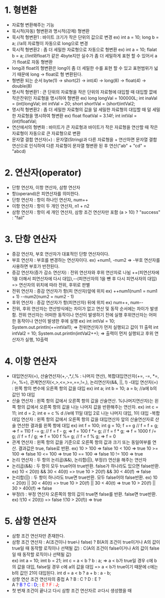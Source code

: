 # 1. 형변환
- 자료형 변환해주는 기능 
- 묵시적(자동) 형변환과 명시적(강제) 형변환
- 묵시적 형변환1 : 바이트 크기가 작은 단위의 값으로 변경
  ex) int a  = 10;
      long b = a; //a의 자료형이 자동으로 long으로 변경
- 묵시적 형변환2 : 좀 더 세밀한 자료형으로 자동으로 형변환
  ex) int a = 10;
      flalat b = a; //int와float가 같은 4byte지만 실수가 좀 더 세밀하게 표현 할 수 있어서 a가 float로 자동 형변환
- long과 float의 형변환은 long이 좀 더 세밀한 수를 표현 할 수 있고 표현범위가 넓기 때문에 long -> float로 형 변환된다.            
- 형변환 되는 순서
byte(1) -> short(2) -> int(4) -> long(8) -> float(4) -> double(8)
- 명시적 형변환1 : 큰 단위의 자료형을 작은 단위의 자료형에 대입할 때 대입할 깞에 작은잔위인 자료형을 명시하여 형변환
  ex) long longVal = 100000L;
      int inaVal = (int)longVal;
      int intVal = 20;
      short shortVal = (short)intVal2;
- 명시적 형변환2 : 좀 더 세밀한 자료형의 값을 덜 세밀한 자료형의 대입할 때 덜 세밀한 자료형을 명시하여 형변환
  ex) float floatVal = 3.14f;
      int intVal = (int)floatVal;  
- 연산에서의 형변화 : 바이트가 큰 자료형과 바이트가 작은 자료형을 연산할 때 작은 자료형이 자동으로 큰 자료형으로 변환
- 문자열 결합 연산자(+) : 문자열(String)과 다른 자료형을 + 연산하면 문자열 결합 연산으로 인식하여 다른 자료형이 문자열 형변환 된 후 연산("ab" + "cd" = "abcd)

# 2. 연산자(operator)
- 단항 연산자, 이항 연산자, 삼항 연산자
- 항(operand)은 피연산자를 의미한다.
- 단항 연산자 : 항이 하나인 연산자, num++
- 이항 연산자 : 항이 두 개인 연산자, n1 + n2
- 삼항 연산자 : 항이 세 개인 연산자, 삼항 조건 연산자만 포함 (a > 10) ? "success" : "fail"

# 3. 단항 연산자
- 증감 연산자, 부호 연산자가 대표적인 단항 연산자이다.
- 부호 연산자 : 부호를 변경하는 연산자이다.
  ex) +num1, -num2 => -부호 연산자를 사용하면 부호가 반전된다.
- 증감 연산자(증가 감소 연산자) : 전위 연산자와 후위 연산자로 나뉨 
                                ++(피연산자에 1을 더해서 피연산자에 다시 대입),--(피연산자의 1을 뺸 후 다시 피연사자의 대입) => 연산자의 위치에 따라 전위, 후위로 판별 
- 전위 연산자 : 증감 연산자가 항(피 연산자)앞에 위치
  ex) ++num1(num1 = num1 + 1)
      --num2(num2 = num2 - 1)
- 후위 연산자 : 증감 연산자가 항(피연산자) 뒤에 위치 
  ex) num++, num--
- 전위, 후위 연산자는 연산방식에는 차이가 없고 연산 및 동작 순서에는 차이가 발생함.
  전위 연산자는 어떠한 동작이나 연산이 발생하기  전에 실행
   후위연산자는 어떠한 동작이나 연산이 발생한 후에 실행
  ex) int intVal = 10;
      System.out.println(++intVal1); => 전위연산자가 먼저 실행되고 값이 11 출력
      int intVal2 = 10;
      System.out.println(intVal2++); => 출력이 먼저 실행되고 후위 연산자가 실행, 10출력

# 4. 이항 연산자
- 대입연산자(=), 산술연산자(+,-,*,/,% : 나머지 연산), 복합대입연산자(+=, -=, *=, /=, %=), 관계연산자(<,>,<=,>=,==,!=,), 논리연산자(&&, ||, !)
-대입 연산자(=) : 왼쪽 항의 변수에 오른쪽 항의 값을 대입
                  ex) int a;
                      int b = 10;
                      a = b; //a에 b의 값인 10 대입
- 산술 연산자 : 왼쪽 항의 값에서 오른쪽 항의 값을 산술연산. %(나머지연산자)는 왼쪽 항의 값에서 오른쪽 항의 값을 나눈 나머지 값을 반환해주는 연산자.
               ex) int c = 11;
                   int d = 2;
                   int e = c % d //e에 11일 대입 2로 나눈 나머지 대입, 1이 대입
-복합 대입 연산자 : 왼쪽 항의 값에서 오른쪽 항의 값을 대입연산자 앞의 산술연산자로 산술 연산한 결과를 왼쪽 항에 대입
                   ex) int f = 100;
                       int g = 10;
                       f += g // f = f + g; => f = 110
                       f -= g; // f = f - g; => f = 100
                       f *= g; // f = f * g; => f = 1000
                       f /= g; // f = f / g; => f = 100
                       f %= g; // f = f % g; => f = 0
- 관계 연산자 : 왼쪽 항의 값을 기준으로 오른쪽 항의 값과 크기 또는 동일여부를 연산. 결과값은 true, false로 반환.
               ex) 10 > 100 => false
                   10 < 100 => true
                   10 >= 100 => false
                   10 <= 100 => true
                   10 == 100 => false
                   10 != 100 => true
- 논리 연산자 : 두 항의 논리곱(&&), 논리합(||), 부정(!) 연산을 해주는 연산자
- 논리곱(&&) : 두 항이 모두 true어야 true반환. false가 하나라도 있으면 false반환.
               ex) 10 < 20(t) && 30 < 40(t) => true
                   10 > 20(f) && 30 < 40(f) => false
- 논리합(||) : 두 항이 하나라도 true면 true반환. 모두 false어야 false반환.
               ex) 10 < 20(t) || 30 < 40(t) => true
                   10 > 20(f) || 30 < 40(t) => true
                   10 > 20(f) || 30 > 400(f) => false
- 부정(!) : 부정 연산자 오른쪽의 항의 값이 true면 false를 반환. false면 true반환.
            ex) !(10 < 20(t)) => false
                !(10 > 20(f)) => true
# 5. 삼항 연산자
- 삼항 조건 연산자만 존재한다.
- 삼항 조건 연산자 : A(조건이나 true나 false) ? B(A의 조건이 true이거나 A의 값이 true일 때 동작할 로직이나 선택될 값) : C(A의 조건이 false이거나 A의 값이 false일 때 동작할 로직이나 선택될 값)                
                    ex) int a = 10;
                        imt b = 21;
                        int c = a < b ? b : a; => a < b가 true일 경우 c에 b의 값을 대입, false일 경우 c에 a의 값을 대입
                                               => a < b가 true이기 때문에 c에는 b의 값인 21이 대입된다.
                        int d = a < b ? a + b : a - b;
- 삼항 연산 조건 연산자의 중첩
   A ? B : C ? D : E ?                                                        
   A ? <span style="color:blue;"> B ? C : D</span>; : <span style="color:red;">E ? F : J</span>;
- 첫 번재 조건이 끝나고 다시 삼항 조건 연산자르 ㄹ다시 생성했을 때   

